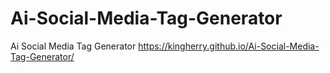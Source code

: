 # Ai-Social-Media-Tag-Generator
Ai Social Media Tag Generator
https://kingherry.github.io/Ai-Social-Media-Tag-Generator/
